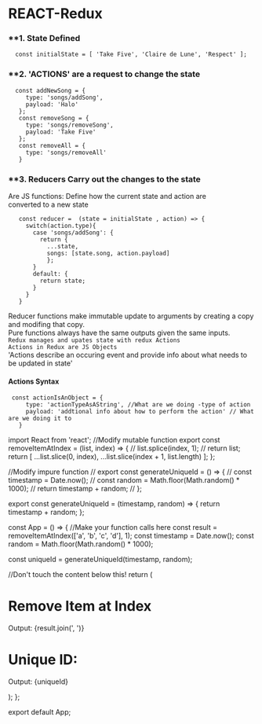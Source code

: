 # REACT-Redux

### **1. State Defined
      const initialState = [ 'Take Five', 'Claire de Lune', 'Respect' ];
### **2. 'ACTIONS' are a request to change the state 
      const addNewSong = {
         type: 'songs/addSong',
         payload: 'Halo'
       };
       const removeSong = {
         type: 'songs/removeSong',
         payload: 'Take Five'
       };
       const removeAll = {
         type: 'songs/removeAll'
       }

### **3. Reducers Carry out the changes to the state
 Are JS functions: Define how the current state and action are</br>
 converted to a new state</br>
            
       const reducer =  (state = initialState , action) => {
         switch(action.type){
           case 'songs/addSong': {
             return {
               ...state,
               songs: [state.song, action.payload]
               };
           }
           default: {
             return state;
           }
         }
       }
Reducer functions make immutable update to arguments by creating a copy and modifing that copy.</br>
Pure functions always have the same outputs given the same inputs.</br>
 `Redux manages and upates state with redux Actions`</br>
 `Actions in Redux are JS Objects`</br>
 'Actions describe an occuring event and provide info about what needs to be updated in state'</br>
 #### Actions Syntax
 
     const actionIsAnObject = {
         type: 'actionTypeAsAString', //What are we doing -type of action
         payload: 'addtional info about how to perform the action' // What are we doing it to 
       }


import React from 'react';
//Modify mutable function
export const removeItemAtIndex = (list, index) => {
//  list.splice(index, 1);
//  return list;
  return [
     ...list.slice(0, index),
    ...list.slice(index + 1, list.length)
  ]; 
};

//Modify impure function
// export const generateUniqueId = () => {
//   const timestamp = Date.now();
//   const random = Math.floor(Math.random() * 1000);
//   return timestamp + random;
// };

export const generateUniqueId = (timestamp, random) => {
  return timestamp + random;
};

const App = () => {
  //Make your function calls here
  const result = removeItemAtIndex(['a', 'b', 'c', 'd'], 1);
  const timestamp = Date.now();
  const random = Math.floor(Math.random() * 1000);
  
  const uniqueId = generateUniqueId(timestamp, random);
  
  //Don't touch the content below this!
  return (
    <div>
      <h1>Remove Item at Index</h1>
      <p>Output: {result.join(', ')}</p>
      <h1>Unique ID:</h1>
      <p>Output: {uniqueId}</p>
    </div>
  );
};

export default App;
